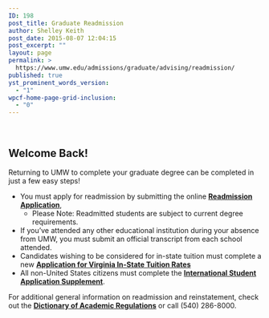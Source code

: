 ```yaml
---
ID: 198
post_title: Graduate Readmission
author: Shelley Keith
post_date: 2015-08-07 12:04:15
post_excerpt: ""
layout: page
permalink: >
  https://www.umw.edu/admissions/graduate/advising/readmission/
published: true
yst_prominent_words_version:
  - "1"
wpcf-home-page-grid-inclusion:
  - "0"
---
```

<strong> </strong>
<h2>Welcome Back!</h2>
Returning to UMW to complete your graduate degree can be completed in just a few easy steps!
<ul>
 	<li>You must apply for readmission by submitting the online <a href="https://www.applyweb.com/umw/menu.html"><strong>Readmission Application</strong></a>,
<ul>
 	<li>Please Note: Readmitted students are subject to current degree requirements.</li>
</ul>
</li>
 	<li>If you’ve attended any other educational institution during your absence from UMW, you must submit an official transcript from each school attended.</li>
 	<li>Candidates wishing to be considered for in-state tuition must complete a new <a href="https://www.google.com/url?q=http://www.umw.edu/documents/document/application-for-virginia-in-state-tuition-rates-3/&amp;sa=U&amp;ved=0CAQQFjAAahUKEwiYhvaVrZfHAhXDOz4KHWogCqU&amp;client=internal-uds-cse&amp;usg=AFQjCNGqvooqQFphtbtE7EecY7piNpdN2g"><strong>Application for Virginia In-State Tuition Rates</strong></a></li>
 	<li>All non-United States citizens must complete the <a href="http://www.umw.edu/documents/document/international-student-application-supplement/"><strong>International Student Application Supplement</strong></a>.</li>
</ul>
For additional general information on readmission and reinstatement, check out the <a href="http://publications.umw.edu/dictionary"><strong>Dictionary of Academic Regulations</strong></a> or call (540) 286-8000.